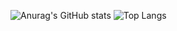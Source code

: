 
![Anurag's GitHub stats](https://github-readme-stats.vercel.app/api?username=minjipi&show_icons=true&theme=ayu-mirage)
![Top Langs](https://github-readme-stats.vercel.app/api/top-langs/?username=6810779s&layout=compact&theme=ayu-mirage)
